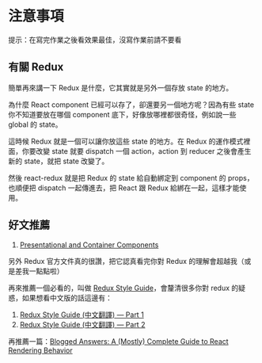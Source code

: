 # 注意事項

提示：在寫完作業之後看效果最佳，沒寫作業前請不要看

## 有關 Redux

簡單再來講一下 Redux 是什麼，它其實就是另外一個存放 state 的地方。

為什麼 React component 已經可以存了，卻還要另一個地方呢？因為有些 state 你不知道要放在哪個 component 底下，好像放哪裡都很奇怪，例如說一些 global 的 state。

這時候 Redux 就是一個可以讓你放這些 state 的地方。在 Redux 的運作模式裡面，你要改變 state 就要 dispatch 一個 action，action 到 reducer 之後會產生新的 state，就把 state 改變了。

然後 react-redux 就是把 Redux 的 state 給自動綁定到 component 的 props，也順便把 dispatch 一起傳進去，把 React 跟 Redux 給綁在一起，這樣才能使用。 

## 好文推薦

1. [Presentational and Container Components](https://medium.com/@dan_abramov/smart-and-dumb-components-7ca2f9a7c7d0)

另外 Redux 官方文件真的很讚，把它認真看完你對 Redux 的理解會超越我（或是差我一點點啦）

再來推薦一個必看的，叫做 [Redux Style Guide](https://redux.js.org/style-guide/style-guide)，會釐清很多你對 redux 的疑惑，如果想看中文版的話這邊有：

1. [Redux Style Guide (中文翻譯) — Part 1](https://medium.com/@a401120174/tr-85e00315cd73)
2. [Redux Style Guide (中文翻譯) — Part 2](https://medium.com/@a401120174/redux-%E5%AE%98%E6%96%B9%E9%A2%A8%E6%A0%BC%E6%8C%87%E5%8D%97-%E8%AD%AF-part-2-a438fb544b61)

再推薦一篇：[Blogged Answers: A (Mostly) Complete Guide to React Rendering Behavior](https://blog.isquaredsoftware.com/2020/05/blogged-answers-a-mostly-complete-guide-to-react-rendering-behavior/)
